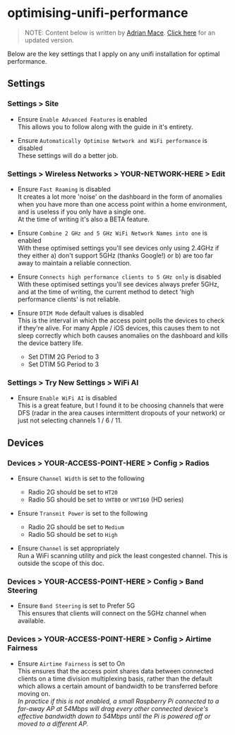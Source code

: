 # optimising-unifi-performance

> NOTE: Content below is written by [Adrian Mace](https://www.adrianmace.com). [Click here](https://www.adrianmace.com/blog/optimising-unifi-performance/) for an updated version.

Below are the key settings that I apply on any unifi installation for optimal performance.

## Settings
### Settings > Site
- Ensure `Enable Advanced Features` is enabled  
This allows you to follow along with the guide in it's entirety.

- Ensure `Automatically Optimise Network and WiFi performance` is disabled  
These settings will do a better job.

### Settings > Wireless Networks > YOUR-NETWORK-HERE > Edit
- Ensure `Fast Roaming` is disabled  
It creates a lot more 'noise' on the dashboard in the form of anomalies when you have more than one access point within a home environment, and is useless if you only have a single one.  
At the time of writing it's also a BETA feature.

- Ensure `Combine 2 GHz and 5 GHz WiFi Network Names into one` is enabled  
With these optimised settings you'll see devices only using 2.4GHz if they either a) don't support 5GHz (thanks Google!) or b) are too far away to maintain a reliable connection.

- Ensure `Connects high performance clients to 5 GHz only` is disabled  
With these optimised settings you'll see devices always prefer 5GHz, and at the time of writing, the current method to detect 'high performance clients' is not reliable.

- Ensure `DTIM Mode` default values is disabled  
This is the interval in which the access point polls the devices to check if they're alive. For many Apple / iOS devices, this causes them to not sleep correctly which both causes anomalies on the dashboard and kills the device battery life.
  - Set DTIM 2G Period to 3
  - Set DTIM 5G Period to 3

### Settings > Try New Settings > WiFi AI
- Ensure `Enable WiFi AI` is disabled  
This is a great feature, but I found it to be choosing channels that were DFS (radar in the area causes intermittent dropouts of your network) or just not selecting channels 1 / 6 / 11.

## Devices
### Devices > YOUR-ACCESS-POINT-HERE > Config > Radios
- Ensure `Channel Width` is set to the following
  - Radio 2G should be set to `HT20`
  - Radio 5G should be set to `VHT80` or `VHT160` (HD series)  

- Ensure `Transmit Power` is set to the following
  - Radio 2G should be set to `Medium`
  - Radio 5G should be set to `High`

- Ensure `Channel` is set appropriately  
Run a WiFi scanning utility and pick the least congested channel. This is outside the scope of this doc.

### Devices > YOUR-ACCESS-POINT-HERE > Config > Band Steering
- Ensure `Band Steering` is set to Prefer 5G  
This ensures that clients will connect on the 5GHz channel when available.

### Devices > YOUR-ACCESS-POINT-HERE > Config > Airtime Fairness
- Ensure `Airtime Fairness` is set to On  
This ensures that the access point shares data between connected clients on a time division multiplexing basis, rather than the default which allows a certain amount of bandwidth to be transferred before moving on.  
_In practice if this is not enabled, a small Raspberry Pi connected to a far-away AP at 54Mbps will drag every other connected device's effective bandwidth down to 54Mbps until the Pi is powered off or moved to a different AP._